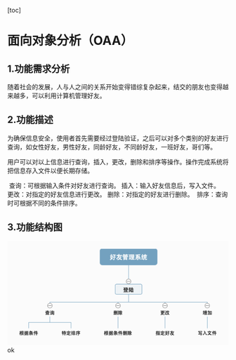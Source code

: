 [toc]

# 面向对象分析（OAA）

## 1.功能需求分析

​	随着社会的发展，人与人之间的关系开始变得错综复杂起来，结交的朋友也变得越来越多，可以利用计算机管理好友。

## 2.功能描述

​	为确保信息安全，使用者首先需要经过登陆验证，之后可以对多个类别的好友进行查询，如女性好友，男性好友，同龄好友，不同龄好友，一班好友，哥们等。

​	用户可以对以上信息进行查询，插入，更改，删除和排序等操作。操作完成系统将把信息存入文件以便长期存储。

​	查询：可根据输入条件对好友进行查询。
​	插入：输入好友信息后，写入文件。
​	更改：对指定的好友信息进行更改。
​	删除：对指定的好友进行删除。
​	排序：查询时可根据不同的条件排序。

## 3.功能结构图

![功能](功能.png)
ok

